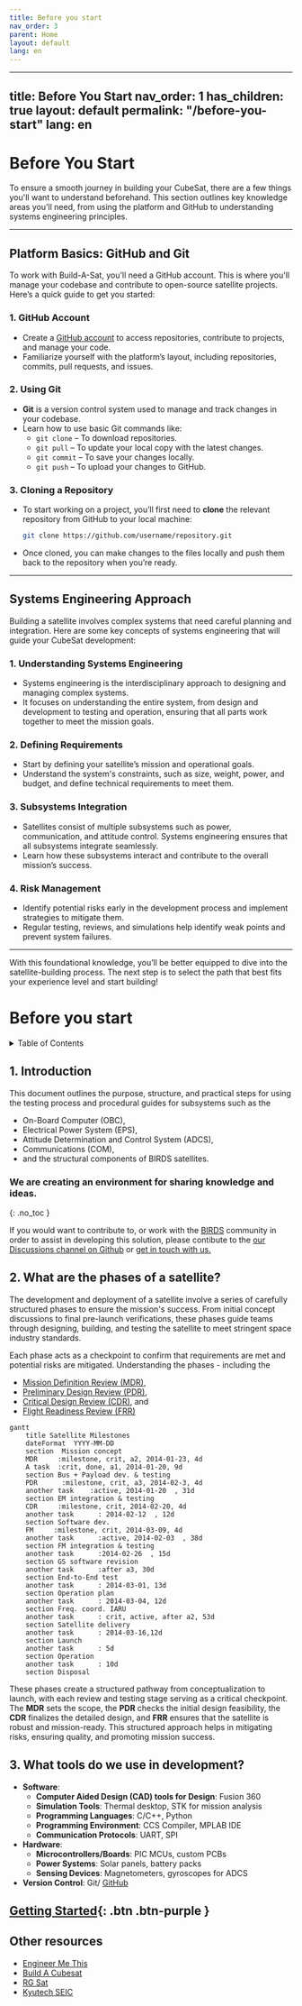 ```yaml
---
title: Before you start
nav_order: 3
parent: Home
layout: default
lang: en
---
```



---
title: Before You Start
nav_order: 1
has_children: true
layout: default
permalink: "/before-you-start"
lang: en
---

# Before You Start
To ensure a smooth journey in building your CubeSat, there are a few things you'll want to understand beforehand. This section outlines key knowledge areas you'll need, from using the platform and GitHub to understanding systems engineering principles.

---

## Platform Basics: GitHub and Git
To work with Build-A-Sat, you'll need a GitHub account. This is where you'll manage your codebase and contribute to open-source satellite projects. Here’s a quick guide to get you started:

### 1. **GitHub Account**
   - Create a [GitHub account](https://github.com/) to access repositories, contribute to projects, and manage your code.
   - Familiarize yourself with the platform’s layout, including repositories, commits, pull requests, and issues.

### 2. **Using Git**
   - **Git** is a version control system used to manage and track changes in your codebase.
   - Learn how to use basic Git commands like:
     - `git clone` – To download repositories.
     - `git pull` – To update your local copy with the latest changes.
     - `git commit` – To save your changes locally.
     - `git push` – To upload your changes to GitHub.

### 3. **Cloning a Repository**
   - To start working on a project, you’ll first need to **clone** the relevant repository from GitHub to your local machine:
     ```bash
     git clone https://github.com/username/repository.git
     ```
   - Once cloned, you can make changes to the files locally and push them back to the repository when you’re ready.

---

## Systems Engineering Approach
Building a satellite involves complex systems that need careful planning and integration. Here are some key concepts of systems engineering that will guide your CubeSat development:

### 1. **Understanding Systems Engineering**
   - Systems engineering is the interdisciplinary approach to designing and managing complex systems.
   - It focuses on understanding the entire system, from design and development to testing and operation, ensuring that all parts work together to meet the mission goals.

### 2. **Defining Requirements**
   - Start by defining your satellite’s mission and operational goals.
   - Understand the system's constraints, such as size, weight, power, and budget, and define technical requirements to meet them.

### 3. **Subsystems Integration**
   - Satellites consist of multiple subsystems such as power, communication, and attitude control. Systems engineering ensures that all subsystems integrate seamlessly.
   - Learn how these subsystems interact and contribute to the overall mission’s success.

### 4. **Risk Management**
   - Identify potential risks early in the development process and implement strategies to mitigate them.
   - Regular testing, reviews, and simulations help identify weak points and prevent system failures.

---

With this foundational knowledge, you’ll be better equipped to dive into the satellite-building process. The next step is to select the path that best fits your experience level and start building!

























# Before you start

<details markdown="block">
<summary>Table of Contents</summary>
- Table of Contents
{:toc}
</details>

## **1. Introduction**
   This document outlines the purpose, structure, and practical steps for using the testing process and procedural guides for subsystems such as the 
   - On-Board Computer (OBC), 
   - Electrical Power System (EPS), 
   - Attitude Determination and Control System (ADCS), 
   - Communications (COM), 
   - and the structural components of BIRDS satellites.

### We are creating an environment for sharing knowledge and ideas.
{: .no_toc }

If you would want to contribute to, or work with the [BIRDS] community in order to assist in developing this solution, please contibute to the [our Discussions channel on Github] or [get in touch with us.]

## **2. What are the phases of a satellite?**
  The development and deployment of a satellite involve a series of carefully structured phases to ensure the mission's success. From initial concept discussions to final pre-launch verifications, these phases guide teams through designing, building, and testing the satellite to meet stringent space industry standards. 
    
  Each phase acts as a checkpoint to confirm that requirements are met and potential risks are mitigated. Understanding the phases - including the
  - [Mission Definition Review (MDR)], 
  - [Preliminary Design Review (PDR)], 
  - [Critical Design Review (CDR)], and 
  - [Flight Readiness Review (FRR)] 


```mermaid
gantt
    title Satellite Milestones
    dateFormat  YYYY-MM-DD
    section  Mission concept 
    MDR     :milestone, crit, a2, 2014-01-23, 4d
    A task  :crit, done, a1, 2014-01-20, 9d
    section Bus + Payload dev. & testing
    PDR      :milestone, crit, a3, 2014-02-3, 4d
    another task    :active, 2014-01-20  , 31d
    section EM integration & testing
    CDR     :milestone, crit, 2014-02-20, 4d
    another task      : 2014-02-12  , 12d
    section Software dev.
    FM     :milestone, crit, 2014-03-09, 4d
    another task      :active, 2014-02-03  , 38d
    section FM integration & testing
    another task      :2014-02-26  , 15d
    section GS software revision
    another task      :after a3, 30d
    section End-to-End test
    another task      : 2014-03-01, 13d
    section Operation plan 
    another task      : 2014-03-04, 12d
    section Freq. coord. IARU
    another task      : crit, active, after a2, 53d
    section Satellite delivery
    another task      : 2014-03-16,12d
    section Launch
    another task      : 5d
    section Operation
    another task      : 10d
    section Disposal
```

These phases create a structured pathway from conceptualization to launch, with each review and testing stage serving as a critical checkpoint. The **MDR** sets the scope, the **PDR** checks the initial design feasibility, the **CDR** finalizes the detailed design, and **FRR** ensures that the satellite is robust and mission-ready. This structured approach helps in mitigating risks, ensuring quality, and promoting mission success.

## **3. What tools do we use in development?**
   - **Software**:
     - **Computer Aided Design (CAD) tools for Design**: Fusion 360
     - **Simulation Tools**: Thermal desktop, STK for mission analysis
     - **Programming Languages**: C/C++, Python 
     - **Programming Environment**: CCS Compiler, MPLAB IDE
     - **Communication Protocols**: UART, SPI
   - **Hardware**:
     - **Microcontrollers/Boards**: PIC MCUs, custom PCBs
     - **Power Systems**: Solar panels, battery packs
     - **Sensing Devices**: Magnetometers, gyroscopes for ADCS
   - **Version Control**: Git/ [GitHub] 

## [Getting Started]({{site.url}}/get-started){: .btn .btn-purple }

## Other resources
- [Engineer Me This](https://www.youtube.com/@EngineerMeThis/videos)
- [Build A Cubesat](https://www.youtube.com/@buildacubesat)
- [RG Sat](https://www.youtube.com/@RGSAT)
- [Kyutech SEIC](https://www.youtube.com/@kyutechseic4187)

[GitHub Issues.]: https://github.com/BIRDSOpenSource/Build-A-Satellite/issues
[GitHub]: https://github.com/BIRDSOpenSource
[our Discussions channel on Github]: https://github.com/orgs/BIRDSOpenSource/discussions/categories/ideas
[BIRDS]: https://birds-project.com/
[get in touch with us.]: info@kyutech-laseine.net
[Mission Definition Review (MDR)]: {{site.url}}/project-managers/milestones/pm-mdr.html
[Preliminary Design Review (PDR)]: {{site.url}}/project-managers/milestones/pm-pdr.html
[Critical Design Review (CDR)]: {{site.url}}/project-managers/milestones/pm-cdr.html
[Flight Readiness Review (FRR)]: {{site.url}}/project-managers/milestones/pm-frr.html
